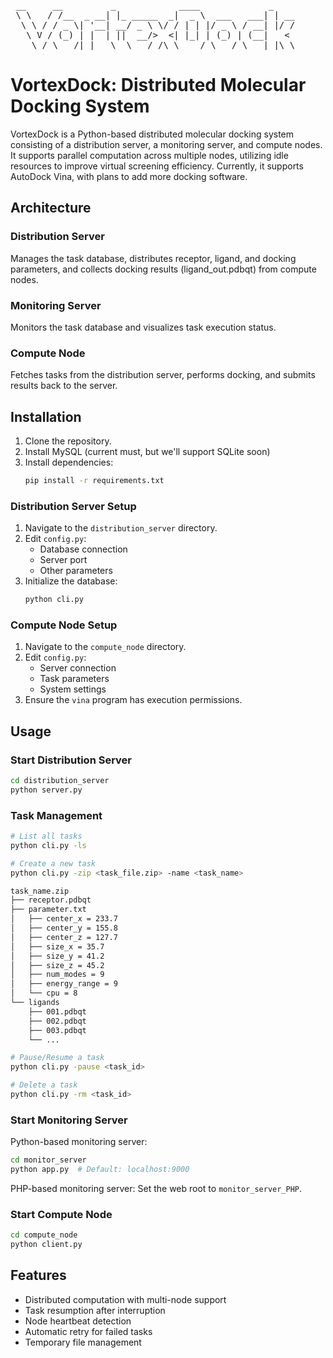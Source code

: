 <pre>
 __     __         _            ____             _    
 \ \   / /__  _ __| |_ _____  _|  _ \  ___   ___| | __
  \ \ / / _ \| '__| __/ _ \ \/ / | | |/ _ \ / __| |/ /
   \ V / (_) | |  | ||  __/>  <| |_| | (_) | (__|   < 
    \_/ \___/|_|   \__\___/_/\_\____/ \___/ \___|_|\_\
</pre>   
# VortexDock: Distributed Molecular Docking System

VortexDock is a Python-based distributed molecular docking system consisting of a distribution server, a monitoring server, and compute nodes. It supports parallel computation across multiple nodes, utilizing idle resources to improve virtual screening efficiency. Currently, it supports AutoDock Vina, with plans to add more docking software.

## Architecture

### Distribution Server
Manages the task database, distributes receptor, ligand, and docking parameters, and collects docking results (ligand_out.pdbqt) from compute nodes.

### Monitoring Server
Monitors the task database and visualizes task execution status.

### Compute Node
Fetches tasks from the distribution server, performs docking, and submits results back to the server.

## Installation

1. Clone the repository.
2. Install MySQL (current must, but we'll support SQLite soon)
3. Install dependencies:
   ```bash
   pip install -r requirements.txt
   ```

### Distribution Server Setup

1. Navigate to the `distribution_server` directory.
2. Edit `config.py`:
   - Database connection
   - Server port
   - Other parameters
3. Initialize the database:
   ```bash
   python cli.py
   ```

### Compute Node Setup

1. Navigate to the `compute_node` directory.
2. Edit `config.py`:
   - Server connection
   - Task parameters
   - System settings
3. Ensure the `vina` program has execution permissions.

## Usage

### Start Distribution Server

```bash
cd distribution_server
python server.py
```

### Task Management

```bash
# List all tasks
python cli.py -ls

# Create a new task
python cli.py -zip <task_file.zip> -name <task_name>

task_name.zip
├── receptor.pdbqt
├── parameter.txt
│   ├── center_x = 233.7
│   ├── center_y = 155.8
│   ├── center_z = 127.7
│   ├── size_x = 35.7
│   ├── size_y = 41.2
│   ├── size_z = 45.2
│   ├── num_modes = 9
│   ├── energy_range = 9
│   └── cpu = 8
└── ligands
    ├── 001.pdbqt
    ├── 002.pdbqt
    ├── 003.pdbqt
    └── ...

# Pause/Resume a task
python cli.py -pause <task_id>

# Delete a task
python cli.py -rm <task_id>
```

### Start Monitoring Server

Python-based monitoring server:
```bash
cd monitor_server
python app.py  # Default: localhost:9000
```

PHP-based monitoring server:
Set the web root to `monitor_server_PHP`.

### Start Compute Node

```bash
cd compute_node
python client.py
```

## Features

- Distributed computation with multi-node support
- Task resumption after interruption
- Node heartbeat detection
- Automatic retry for failed tasks
- Temporary file management
